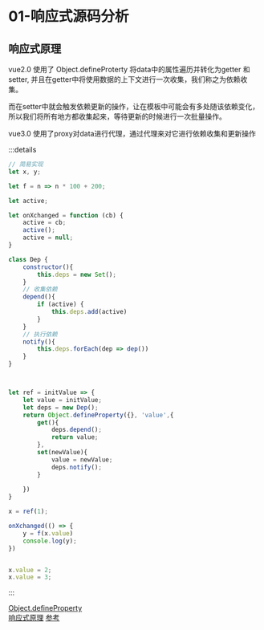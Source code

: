 # 01-响应式源码分析

## 响应式原理
vue2.0 使用了 Object.defineProterty 将data中的属性遍历并转化为getter 和 setter, 并且在getter中将使用数据的上下文进行一次收集，我们称之为依赖收集。

而在setter中就会触发依赖更新的操作，让在模板中可能会有多处随该依赖变化，所以我们将所有地方都收集起来，等待更新的时候进行一次批量操作。

vue3.0 使用了proxy对data进行代理，通过代理来对它进行依赖收集和更新操作

:::details
```js
// 简易实现
let x, y;

let f = n => n * 100 + 200;

let active;

let onXchanged = function (cb) {
    active = cb;
    active();
    active = null;
}

class Dep {
    constructor(){
        this.deps = new Set();
    }
    // 收集依赖
    depend(){
        if (active) {
            this.deps.add(active)
        }
    }
    // 执行依赖
    notify(){
        this.deps.forEach(dep => dep())
    }
}



let ref = initValue => {
    let value = initValue;
    let deps = new Dep();
    return Object.defineProperty({}, 'value',{
        get(){
            deps.depend();
            return value;
        },
        set(newValue){
            value = newValue;
            deps.notify();
        }
        
    })
}

x = ref(1);

onXchanged(() => {
    y = f(x.value)
    console.log(y);
})


x.value = 2;
x.value = 3;
```
:::

[Object.defineProperty](https://developer.mozilla.org/zh-CN/docs/Web/JavaScript/Reference/Global_Objects/Object/defineProperty)  
[响应式原理](https://cn.vuejs.org/v2/guide/reactivity.html#ad)
[参考](https://www.cnblogs.com/likme/articles/15737900.html)